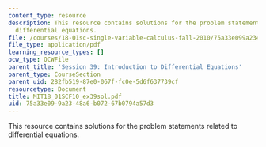 ```yaml
---
content_type: resource
description: This resource contains solutions for the problem statements related to
  differential equations.
file: /courses/18-01sc-single-variable-calculus-fall-2010/75a33e099a2348a6b07267b0794a57d3_MIT18_01SCF10_ex39sol.pdf
file_type: application/pdf
learning_resource_types: []
ocw_type: OCWFile
parent_title: 'Session 39: Introduction to Differential Equations'
parent_type: CourseSection
parent_uid: 282fb519-87e0-067f-fc0e-5d6f637739cf
resourcetype: Document
title: MIT18_01SCF10_ex39sol.pdf
uid: 75a33e09-9a23-48a6-b072-67b0794a57d3
---
```

This resource contains solutions for the problem statements related to differential equations.